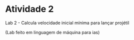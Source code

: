 # Atividade 2
Lab 2 - Calcula velocidade inicial mínima para lançar projétil

(Lab feito em linguagem de máquina para ias)